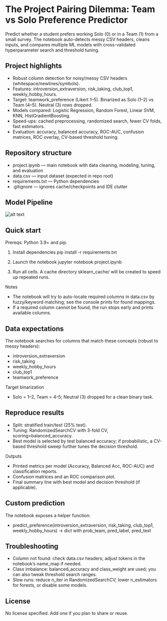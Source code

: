 # The Project Pairing Dilemma: Team vs Solo Preference Predictor

Predict whether a student prefers working Solo (0) or in a Team (1) from a small survey. The notebook auto-detects messy CSV headers, cleans inputs, and compares multiple ML models with cross-validated hyperparameter search and threshold tuning.

## Project highlights
- Robust column detection for noisy/messy CSV headers (whitespace/newlines/symbols).
- Features: introversion_extraversion, risk_taking, club_top1, weekly_hobby_hours.
- Target: teamwork_preference (Likert 1–5). Binarized as Solo (1–2) vs Team (4–5). Neutral (3) rows dropped.
- Models compared: Logistic Regression, Random Forest, Linear SVM, KNN, HistGradientBoosting.
- Speed-ups: cached preprocessing, randomized search, fewer CV folds, fast estimators.
- Evaluation: accuracy, balanced accuracy, ROC-AUC, confusion matrices, ROC overlay, CV-based threshold tuning.

## Repository structure
- project.ipynb — main notebook with data cleaning, modeling, tuning, and evaluation
- data.csv — input dataset (expected in repo root)
- requirements.txt — Python dependencies
- .gitignore — ignores cache/checkpoints and IDE clutter

## Model Pipeline

![alt text](project-1.jpg)

## Quick start
Prereqs: Python 3.9+ and pip.

1) Install dependencies
   pip install -r requirements.txt

2) Launch the notebook
   jupyter notebook project.ipynb

3) Run all cells. A cache directory sklearn_cache/ will be created to speed up repeated runs.

Notes
- The notebook will try to auto-locate required columns in data.csv by fuzzy/keyword matching; see the console prints for found mappings.
- If a required column cannot be found, the run stops early and prints available columns.

## Data expectations
The notebook searches for columns that match these concepts (robust to messy headers):
- introversion_extraversion
- risk_taking
- weekly_hobby_hours
- club_top1
- teamwork_preference

Target binarization
- Solo = 1–2, Team = 4–5; Neutral (3) dropped for a clean binary task.

## Reproduce results
- Split: stratified train/test (25% test).
- Tuning: RandomizedSearchCV with 3-fold CV, scoring=balanced_accuracy.
- Best model is selected by test balanced accuracy; if probabilistic, a CV-based threshold sweep further tunes the decision threshold.

Outputs
- Printed metrics per model (Accuracy, Balanced Acc, ROC-AUC) and classification reports.
- Confusion matrices and an ROC comparison plot.
- Final summary line with best model and decision threshold (if applicable).

## Custom prediction
The notebook exposes a helper function:
- predict_preference(introversion_extraversion, risk_taking, club_top1, weekly_hobby_hours) -> dict with prob_team, pred_label, pred_text

## Troubleshooting
- Column not found: check data.csv headers; adjust tokens in the notebook’s name_map if needed.
- Class imbalance: balanced_accuracy and class_weight are used; you can also tweak threshold search ranges.
- Slow runs: reduce n_iter in RandomizedSearchCV, lower n_estimators for forests, or disable some models.

## License
No license specified. Add one if you plan to share or reuse.

